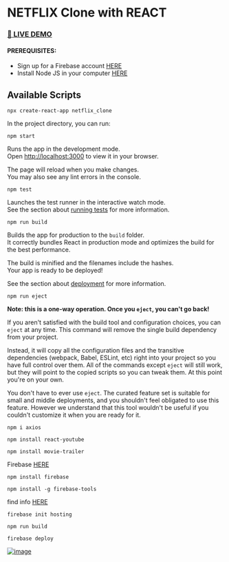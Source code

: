 # NETFLIX Clone with REACT
### <a href="https://magnificent-dango-455ca6.netlify.app" target="_blank">🔴 LIVE DEMO</a>

#### PREREQUISITES:
- Sign up for a Firebase account <a href='https://firebase.google.com'>HERE</a>
- Install Node JS in your computer <a href='https://nodejs.org/en/'>HERE</a>

## Available Scripts

```
npx create-react-app netflix_clone
```

In the project directory, you can run:
```
npm start
```

Runs the app in the development mode.\
Open [http://localhost:3000](http://localhost:3000) to view it in your browser.

The page will reload when you make changes.\
You may also see any lint errors in the console.
```
npm test
```

Launches the test runner in the interactive watch mode.\
See the section about [running tests](https://facebook.github.io/create-react-app/docs/running-tests) for more information.
```
npm run build
```

Builds the app for production to the `build` folder.\
It correctly bundles React in production mode and optimizes the build for the best performance.

The build is minified and the filenames include the hashes.\
Your app is ready to be deployed!

See the section about [deployment](https://facebook.github.io/create-react-app/docs/deployment) for more information.
```
npm run eject
```

**Note: this is a one-way operation. Once you `eject`, you can't go back!**

If you aren't satisfied with the build tool and configuration choices, you can `eject` at any time. This command will remove the single build dependency from your project.

Instead, it will copy all the configuration files and the transitive dependencies (webpack, Babel, ESLint, etc) right into your project so you have full control over them. All of the commands except `eject` will still work, but they will point to the copied scripts so you can tweak them. At this point you're on your own.

You don't have to ever use `eject`. The curated feature set is suitable for small and middle deployments, and you shouldn't feel obligated to use this feature. However we understand that this tool wouldn't be useful if you couldn't customize it when you are ready for it.

```
npm i axios
```
```
npm install react-youtube
```
```
npm install movie-trailer
```

Firebase <a href='https://firebase.google.com'>HERE</a>
```
npm install firebase
```
```
npm install -g firebase-tools
```
find info <a href='https://dev.to/farazamiruddin/react-firebase-add-firebase-to-a-react-app-4nc9'>HERE</a>

```
firebase init hosting
```
```
npm run build
```
```
firebase deploy
```

<a href="https://magnificent-dango-455ca6.netlify.app" target="_blank">![image](https://user-images.githubusercontent.com/99184393/177320310-8b098e8e-8b92-4a9e-bf5a-1aa85faa1f91.png)</a>
